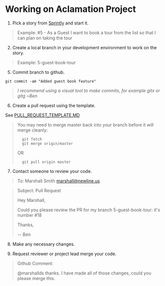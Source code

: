 # Working on Aclamation Project

1. Pick a story from [Sprintly](http://sprint.ly/product/29894/dashboard/?tags=Aclamation&statuses=backlog,current,complete&order=priority) and start it.

  > Example: #5 - As a Guest I want to book a tour from the list so that I can plan on taking the tour

2. Create a local branch in your development environment to work on the story.

  > Example: 5-guest-book-tour

5. Commit branch to github.

  `git commit -am "Added guest book feature"`
  > *I recommend using a visual tool to make commits, for example gitx or gitg ~Ben*

6. Create a pull request using the template.

  See [PULL_REQUEST_TEMPLATE.MD](PULL_REQUEST_TEMPLATE.MD)

  > You may need to merge master back into your branch before it will merge cleanly:
  > ```
  >   git fetch
  >   git merge origin/master
  > ```
  > OR
  > ```
  >   git pull origin master
  > ```

7. Contact someone to review your code.

  > To: Marshall Smith <marshall@newline.us>
  
  > Subject: Pull Request
  >
  > Hey Marshall,
  >
  > Could you please review the PR for my branch 5-guest-book-tour: it's number #18
  >
  > Thanks,
  >
  > -- Ben

8. Make any necessary changes.

9. Request reviewer or project lead merge your code.

  > Github Comment:
  >
  > @marshallds thanks. I have made all of those changes, could you please merge this.
  >
